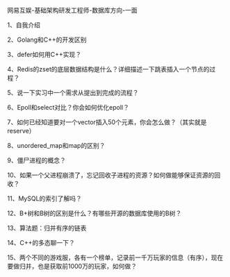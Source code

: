 网易互娱-基础架构研发工程师-数据库方向-一面

1、自我介绍

2、Golang和C++的开发区别

3、defer如何用C++实现？

4、Redis的zset的底层数据结构是什么？详细描述一下跳表插入一个节点的过程？

5、说一下实习中一个需求从提出到完成的流程？

6、Epoll和select对比？你会如何优化epoll？

7、如何已经知道要对一个vector插入50个元素，你会怎么做？（其实就是reserve）

8、unordered_map和map的区别？

9、僵尸进程的概念？

10、如果一个父进程崩溃了，忘记回收子进程的资源？如何做能够保证资源的回收？

11、MySQL的索引了解吗？

12、B+树和B树的区别是什么？有哪些开源的数据库使用的B树？

13、算法题：归并有序的链表

14、C++的多态聊一下？

15、两个不同的游戏服，各有一个榜单，记录前一千万玩家的信息（有序），现在要做归并，也是获取前1000万的玩家，如何做？
